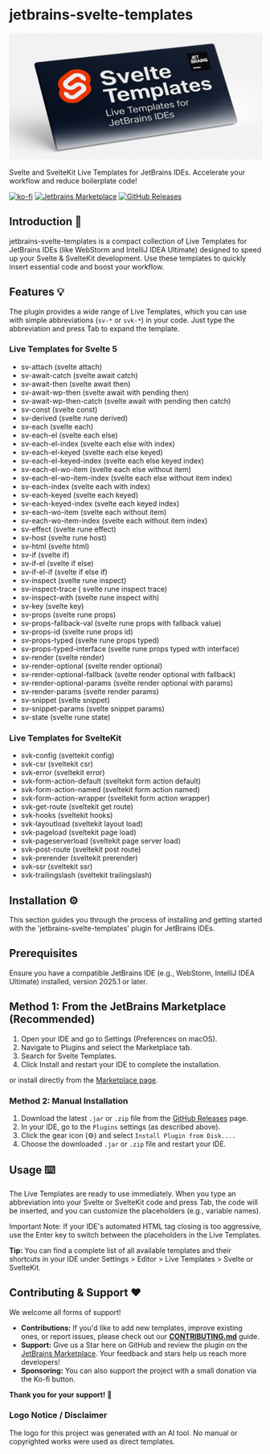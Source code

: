 # jetbrains-svelte-templates 

![logo](jetbrains-svelte-templates-preview-img.jpg)

Svelte and SvelteKit Live Templates for JetBrains IDEs. Accelerate your workflow and reduce boilerplate code!

[![ko-fi](https://ko-fi.com/img/githubbutton_sm.svg)](https://ko-fi.com/rubensprengel)
[![Jetbrains Marketplace](https://img.shields.io/jetbrains/plugin/v/28046?style=for-the-badge&label=Jetbrains%20Marketplace)](https://plugins.jetbrains.com/plugin/28046-svelte-templates)
[![GitHub Releases](https://img.shields.io/github/v/release/ruben-sprengel/jetbrains-svelte-templates?style=for-the-badge&label=GitHub%20Release)](https://github.com/ruben-sprengel/jetbrains-svelte-templates/releases)

## Introduction 🚀

jetbrains-svelte-templates is a compact collection of Live Templates for JetBrains IDEs (like WebStorm and IntelliJ IDEA Ultimate) designed to speed up your Svelte & SvelteKit development. Use these templates to quickly insert essential code and boost your workflow.

## Features 💡

The plugin provides a wide range of Live Templates, which you can use with simple abbreviations (`sv-*` or `svk-*`) in your code. Just type the abbreviation and press Tab to expand the template.

### Live Templates for Svelte 5

- sv-attach (svelte attach)
- sv-await-catch (svelte await catch)
- sv-await-then (svelte await then)
- sv-await-wp-then (svelte await with pending then)
- sv-await-wp-then-catch (svelte await with pending then catch)
- sv-const (svelte const)
- sv-derived (svelte rune derived)
- sv-each (svelte each)
- sv-each-el (svelte each else)
- sv-each-el-index (svelte each else with index)
- sv-each-el-keyed (svelte each else keyed)
- sv-each-el-keyed-index (svelte each else keyed index)
- sv-each-el-wo-item (svelte each else without item)
- sv-each-el-wo-item-index (svelte each else without item index)
- sv-each-index (svelte each with index)
- sv-each-keyed (svelte each keyed)
- sv-each-keyed-index (svelte each keyed index)
- sv-each-wo-item (svelte each without item)
- sv-each-wo-item-index (svelte each without item index)
- sv-effect (svelte rune effect)
- sv-host (svelte rune host)
- sv-html (svelte html)
- sv-if (svelte if)
- sv-if-el (svelte if else)
- sv-if-el-if (svelte if else if)
- sv-inspect (svelte rune inspect)
- sv-inspect-trace ( svelte rune inspect trace)
- sv-inspect-with (svelte rune inspect with)
- sv-key (svelte key)
- sv-props (svelte rune props)
- sv-props-fallback-val (svelte rune props with fallback value)
- sv-props-id (svelte rune props id)
- sv-props-typed (svelte rune props typed)
- sv-props-typed-interface (svelte rune props typed with interface)
- sv-render (svelte render)
- sv-render-optional (svelte render optional)
- sv-render-optional-fallback (svelte render optional with fallback)
- sv-render-optional-params (svelte render optional with params)
- sv-render-params (svelte render params)
- sv-snippet (svelte snippet)
- sv-snippet-params (svelte snippet params)
- sv-state (svelte rune state)

### Live Templates for SvelteKit

- svk-config (sveltekit config)
- svk-csr (sveltekit csr)
- svk-error (sveltekit error)
- svk-form-action-default (sveltekit form action default)
- svk-form-action-named (sveltekit form action named)
- svk-form-action-wrapper (sveltekit form action wrapper)
- svk-get-route (sveltekit get route)
- svk-hooks (sveltekit hooks)
- svk-layoutload (sveltekit layout load)
- svk-pageload (sveltekit page load)
- svk-pageserverload (sveltekit page server load)
- svk-post-route (sveltekit post route)
- svk-prerender (sveltekit prerender)
- svk-ssr (sveltekit ssr)
- svk-trailingslash (sveltekit trailingslash)

## Installation ⚙️

This section guides you through the process of installing and getting started with the 'jetbrains-svelte-templates'
plugin for JetBrains IDEs.

## Prerequisites

Ensure you have a compatible JetBrains IDE (e.g., WebStorm, IntelliJ IDEA Ultimate) installed, version 2025.1 or later.

## Method 1: From the JetBrains Marketplace (Recommended)

1. Open your IDE and go to Settings (Preferences on macOS).
2. Navigate to Plugins and select the Marketplace tab.
3. Search for Svelte Templates.
4. Click Install and restart your IDE to complete the installation.

or install directly from the [Marketplace page](https://plugins.jetbrains.com/plugin/28046-svelte-templates).

### Method 2: Manual Installation

1. Download the latest `.jar` or `.zip` file from the [GitHub Releases](https://github.com/ruben-sprengel/jetbrains-svelte-templates/releases) page.
2. In your IDE, go to the `Plugins` settings (as described above).
3. Click the gear icon (⚙️) and select `Install Plugin from Disk....`
4. Choose the downloaded `.jar` or `.zip` file and restart your IDE.

## Usage ⌨️

The Live Templates are ready to use immediately. When you type an abbreviation into your Svelte or SvelteKit code and press Tab, the code will be inserted, and you can customize the placeholders (e.g., variable names).

Important Note: If your IDE's automated HTML tag closing is too aggressive, use the Enter key to switch between the placeholders in the Live Templates.

**Tip:** You can find a complete list of all available templates and their shortcuts in your IDE under Settings > Editor > Live Templates > Svelte or SvelteKit.

## Contributing & Support ❤️

We welcome all forms of support!

- **Contributions:** If you'd like to add new templates, improve existing ones, or report issues, please check out our **[CONTRIBUTING.md](CONTRIBUTING.md)** guide.
- **Support:** Give us a Star here on GitHub and review the plugin on the [JetBrains Marketplace](https://plugins.jetbrains.com/plugin/28046-svelte-templates). Your feedback and stars help us reach more developers!
- **Sponsoring:** You can also support the project with a small donation via the Ko-fi button.

**Thank you for your support!** 🙏

### Logo Notice / Disclaimer

The logo for this project was generated with an AI tool. No manual or copyrighted works were used as direct templates.

